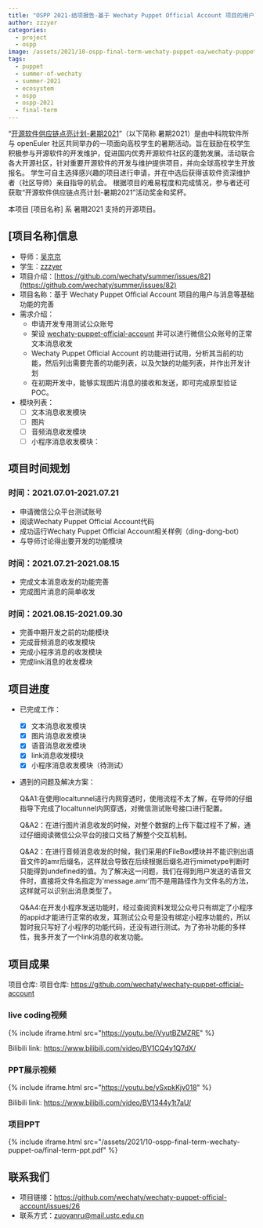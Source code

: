 ```yaml
---
title: "OSPP 2021-结项报告-基于 Wechaty Puppet Official Account 项目的用户与消息等基础功能的完善"
author: zzzyer
categories:
  - project
  - ospp
image: /assets/2021/10-ospp-final-term-wechaty-puppet-oa/wechaty-puppet-official-account.webp
tags:
  - puppet
  - summer-of-wechaty
  - summer-2021
  - ecosystem
  - ospp
  - ospp-2021
  - final-term
---
```

“[开源软件供应链点亮计划-暑期2021](https://summer.iscas.ac.cn)”（以下简称 暑期2021）是由中科院软件所与 openEuler 社区共同举办的一项面向高校学生的暑期活动。旨在鼓励在校学生积极参与开源软件的开发维护，促进国内优秀开源软件社区的蓬勃发展。活动联合各大开源社区，针对重要开源软件的开发与维护提供项目，并向全球高校学生开放报名。 学生可自主选择感兴趣的项目进行申请，并在中选后获得该软件资深维护者（社区导师）亲自指导的机会。 根据项目的难易程度和完成情况，参与者还可获取“开源软件供应链点亮计划-暑期2021”活动奖金和奖杯。

本项目 [项目名称] 系 暑期2021 支持的开源项目。

## [项目名称]信息

- 导师：[吴京京](https://github.com/wj-Mcat)
- 学生：[zzzyer](https://github.com/zzzyer)  
- 项目介绍：[https://github.com/wechaty/summer/issues/82](https://github.com/wechaty/summer/issues/82)
- 项目名称：基于 Wechaty Puppet Official Account 项目的用户与消息等基础功能的完善  
- 需求介绍：
  - 申请开发专用测试公众账号
  - 架设 [wechaty-puppet-official-account](https://github.com/wechaty/wechaty-puppet-official-account/) 并可以进行微信公众账号的正常文本消息收发
  - Wechaty Puppet Official Account 的功能进行试用，分析其当前的功能，然后列出需要完善的功能列表，以及欠缺的功能列表，并作出开发计划
  - 在初期开发中，能够实现图片消息的接收和发送，即可完成原型验证 POC。
- 模块列表：
  - [ ] 文本消息收发模块
  - [ ] 图片
  - [ ] 音频消息收发模块
  - [ ] 小程序消息收发模块：  

## 项目时间规划  

### 时间：2021.07.01-2021.07.21

- 申请微信公众平台测试账号
- 阅读Wechaty Puppet Official Account代码
- 成功运行Wechaty Puppet Official Account相关样例（ding-dong-bot）
- 与导师讨论得出要开发的功能模块

### 时间：2021.07.21-2021.08.15

- 完成文本消息收发的功能完善
- 完成图片消息的简单收发

### 时间：2021.08.15-2021.09.30

- 完善中期开发之前的功能模块
- 完成音频消息的收发模块
- 完成小程序消息的收发模块
- 完成link消息的收发模块

## 项目进度

- 已完成工作：  
  - [x] 文本消息收发模块
  - [x] 图片消息收发模块  
  - [x] 语音消息收发模块
  - [x] link消息收发模块
  - [x] 小程序消息收发模块（待测试）
  
- 遇到的问题及解决方案：
  
  Q&A1:在使用localtunnel进行内网穿透时，使用流程不太了解，在导师的仔细指导下完成了localtunnel内网穿透，对微信测试账号接口进行配置。

  Q&A2：在进行图片消息收发的时候，对整个数据的上传下载过程不了解，通过仔细阅读微信公众平台的接口文档了解整个交互机制。

  Q&A2：在进行音频消息收发的时候，我们采用的FileBox模块并不能识别出语音文件的amr后缀名，这样就会导致在后续根据后缀名进行mimetype判断时只能得到undefined的值。为了解决这一问题，我们在得到用户发送的语音文件时，直接将文件名指定为'message.amr'而不是用路径作为文件名的方法，这样就可以识别出消息类型了。

  Q&A4:在开发小程序发送功能时，经过查阅资料发现公众号只有绑定了小程序的appid才能进行正常的收发，耳测试公众号是没有绑定小程序功能的，所以暂时我只写好了小程序的功能代码，还没有进行测试。为了弥补功能的多样性，我多开发了一个link消息的收发功能。

## 项目成果

项目仓库: 项目仓库: <https://github.com/wechaty/wechaty-puppet-official-account>  

### live coding视频

{% include iframe.html src="https://youtu.be/iVyutBZMZRE" %}

Bilibili link: <https://www.bilibili.com/video/BV1CQ4y1Q7dX/>

### PPT展示视频

{% include iframe.html src="https://youtu.be/ySxpkKjv018" %}

Bilibili link: <https://www.bilibili.com/video/BV1344y1t7aU/>

### 项目PPT

{% include iframe.html src="/assets/2021/10-ospp-final-term-wechaty-puppet-oa/final-term-ppt.pdf" %}

## 联系我们

- 项目链接：<https://github.com/wechaty/wechaty-puppet-official-account/issues/26>
- 联系方式：<zuoyanru@mail.ustc.edu.cn>
